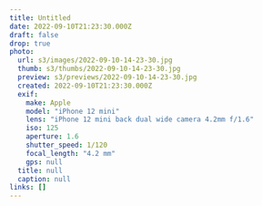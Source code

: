 ```yaml
---
title: Untitled
date: 2022-09-10T21:23:30.000Z
draft: false
drop: true
photo:
  url: s3/images/2022-09-10-14-23-30.jpg
  thumb: s3/thumbs/2022-09-10-14-23-30.jpg
  preview: s3/previews/2022-09-10-14-23-30.jpg
  created: 2022-09-10T21:23:30.000Z
  exif:
    make: Apple
    model: "iPhone 12 mini"
    lens: "iPhone 12 mini back dual wide camera 4.2mm f/1.6"
    iso: 125
    aperture: 1.6
    shutter_speed: 1/120
    focal_length: "4.2 mm"
    gps: null
  title: null
  caption: null
links: []
---
```

